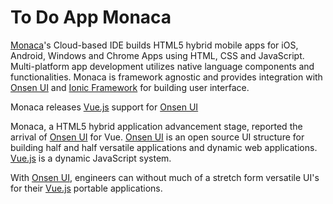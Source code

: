 # To Do App Monaca
[Monaca](https://docs.monaca.io/en/?_ga=2.16455350.1879705057.1546433982-1009909287.1546433982)'s Cloud-based IDE builds HTML5 hybrid mobile apps for iOS, Android, Windows and Chrome Apps using HTML, CSS and JavaScript. Multi-platform app development utilizes native language components and functionalities. Monaca is framework agnostic and provides integration with [Onsen UI](https://onsen.io/) and [Ionic Framework](https://ionicframework.com/) for building user interface.

Monaca releases [Vue.js](https://vuejs.org/) support for [Onsen UI](https://onsen.io/)

Monaca, a HTML5 hybrid application advancement stage, reported the arrival of [Onsen UI](https://onsen.io/) for Vue. [Onsen UI](https://onsen.io/) is an open source UI structure for building half and half versatile applications and dynamic web applications. [Vue.js](https://vuejs.org/) is a dynamic JavaScript system.

With [Onsen UI](https://onsen.io/), engineers can without much of a stretch form versatile UI's for their [Vue.js](https://vuejs.org/) portable applications.

